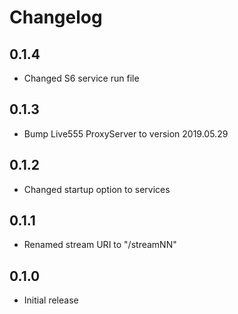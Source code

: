 # Changelog

## 0.1.4
- Changed S6 service run file

## 0.1.3
- Bump Live555 ProxyServer to version 2019.05.29

## 0.1.2
- Changed startup option to services

## 0.1.1
- Renamed stream URI to "/streamNN"

## 0.1.0
- Initial release

